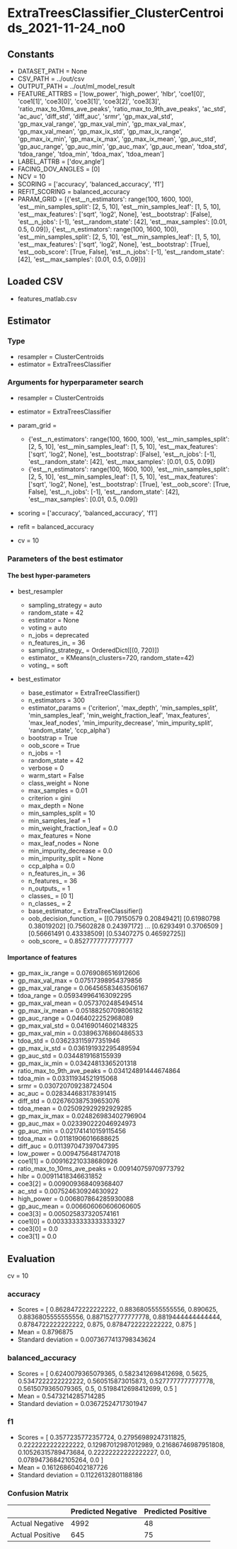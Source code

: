 # ExtraTreesClassifier_ClusterCentroids_2021-11-24_no0
## Constants
- DATASET_PATH = None
- CSV_PATH = ../out/csv
- OUTPUT_PATH = ../out/ml_model_result
- FEATURE_ATTRBS = ['low_power', 'high_power', 'hlbr', 'coe1[0]', 'coe1[1]', 'coe3[0]', 'coe3[1]', 'coe3[2]', 'coe3[3]', 'ratio_max_to_10ms_ave_peaks', 'ratio_max_to_9th_ave_peaks', 'ac_std', 'ac_auc', 'diff_std', 'diff_auc', 'srmr', 'gp_max_val_std', 'gp_max_val_range', 'gp_max_val_min', 'gp_max_val_max', 'gp_max_val_mean', 'gp_max_ix_std', 'gp_max_ix_range', 'gp_max_ix_min', 'gp_max_ix_max', 'gp_max_ix_mean', 'gp_auc_std', 'gp_auc_range', 'gp_auc_min', 'gp_auc_max', 'gp_auc_mean', 'tdoa_std', 'tdoa_range', 'tdoa_min', 'tdoa_max', 'tdoa_mean']
- LABEL_ATTRB = ['dov_angle']
- FACING_DOV_ANGLES = [0]
- NCV = 10
- SCORING = ['accuracy', 'balanced_accuracy', 'f1']
- REFIT_SCORING = balanced_accuracy
- PARAM_GRID = [{'est__n_estimators': range(100, 1600, 100), 'est__min_samples_split': [2, 5, 10], 'est__min_samples_leaf': [1, 5, 10], 'est__max_features': ['sqrt', 'log2', None], 'est__bootstrap': [False], 'est__n_jobs': [-1], 'est__random_state': [42], 'est__max_samples': [0.01, 0.5, 0.09]}, {'est__n_estimators': range(100, 1600, 100), 'est__min_samples_split': [2, 5, 10], 'est__min_samples_leaf': [1, 5, 10], 'est__max_features': ['sqrt', 'log2', None], 'est__bootstrap': [True], 'est__oob_score': [True, False], 'est__n_jobs': [-1], 'est__random_state': [42], 'est__max_samples': [0.01, 0.5, 0.09]}]

## Loaded CSV
- features_matlab.csv

## Estimator
### Type
- resampler = ClusterCentroids
- estimator = ExtraTreesClassifier

### Arguments for hyperparameter search
- resampler = ClusterCentroids
- estimator = ExtraTreesClassifier
- param_grid = 
	- {'est__n_estimators': range(100, 1600, 100), 'est__min_samples_split': [2, 5, 10], 'est__min_samples_leaf': [1, 5, 10], 'est__max_features': ['sqrt', 'log2', None], 'est__bootstrap': [False], 'est__n_jobs': [-1], 'est__random_state': [42], 'est__max_samples': [0.01, 0.5, 0.09]}
	- {'est__n_estimators': range(100, 1600, 100), 'est__min_samples_split': [2, 5, 10], 'est__min_samples_leaf': [1, 5, 10], 'est__max_features': ['sqrt', 'log2', None], 'est__bootstrap': [True], 'est__oob_score': [True, False], 'est__n_jobs': [-1], 'est__random_state': [42], 'est__max_samples': [0.01, 0.5, 0.09]}

- scoring = ['accuracy', 'balanced_accuracy', 'f1']
- refit = balanced_accuracy
- cv = 10

### Parameters of the best estimator
#### The best hyper-parameters
- best_resampler
	- sampling_strategy = auto
	- random_state = 42
	- estimator = None
	- voting = auto
	- n_jobs = deprecated
	- n_features_in_ = 36
	- sampling_strategy_ = OrderedDict([(0, 720)])
	- estimator_ = KMeans(n_clusters=720, random_state=42)
	- voting_ = soft

- best_estimator
	- base_estimator = ExtraTreeClassifier()
	- n_estimators = 300
	- estimator_params = ('criterion', 'max_depth', 'min_samples_split', 'min_samples_leaf', 'min_weight_fraction_leaf', 'max_features', 'max_leaf_nodes', 'min_impurity_decrease', 'min_impurity_split', 'random_state', 'ccp_alpha')
	- bootstrap = True
	- oob_score = True
	- n_jobs = -1
	- random_state = 42
	- verbose = 0
	- warm_start = False
	- class_weight = None
	- max_samples = 0.01
	- criterion = gini
	- max_depth = None
	- min_samples_split = 10
	- min_samples_leaf = 1
	- min_weight_fraction_leaf = 0.0
	- max_features = None
	- max_leaf_nodes = None
	- min_impurity_decrease = 0.0
	- min_impurity_split = None
	- ccp_alpha = 0.0
	- n_features_in_ = 36
	- n_features_ = 36
	- n_outputs_ = 1
	- classes_ = [0 1]
	- n_classes_ = 2
	- base_estimator_ = ExtraTreeClassifier()
	- oob_decision_function_ = [[0.79150579 0.20849421]
 [0.61980798 0.38019202]
 [0.75602828 0.24397172]
 ...
 [0.6293491  0.3706509 ]
 [0.56661491 0.43338509]
 [0.53407275 0.46592725]]
	- oob_score_ = 0.8527777777777777

#### Importance of features
- gp_max_ix_range = 0.0769086516912606
- gp_max_val_max = 0.07517398954379856
- gp_max_val_range = 0.06456583463506167
- tdoa_range = 0.059349964163092295
- gp_max_val_mean = 0.0573702485494514
- gp_max_ix_mean = 0.05188250709806182
- gp_auc_range = 0.0464022252968089
- gp_max_val_std = 0.04169014602148325
- gp_max_val_min = 0.03896376860486533
- tdoa_std = 0.036233115977351946
- gp_max_ix_std = 0.036191932295489594
- gp_auc_std = 0.0344819168155939
- gp_max_ix_min = 0.03424813365201318
- ratio_max_to_9th_ave_peaks = 0.034124891444674864
- tdoa_min = 0.03311934521915068
- srmr = 0.030720709238724504
- ac_auc = 0.028344683178391415
- diff_std = 0.026760387539653076
- tdoa_mean = 0.025092929292929285
- gp_max_ix_max = 0.024826983402796904
- gp_auc_max = 0.023390222046924973
- gp_auc_min = 0.021741410159115456
- tdoa_max = 0.01181906016688625
- diff_auc = 0.011397047397047395
- low_power = 0.0094756481747018
- coe1[1] = 0.009162210338680926
- ratio_max_to_10ms_ave_peaks = 0.009140759709773792
- hlbr = 0.00911418346631852
- coe3[2] = 0.009009368409368407
- ac_std = 0.007524630924630922
- high_power = 0.006807864285930088
- gp_auc_mean = 0.006606060606060605
- coe3[3] = 0.005025837320574161
- coe1[0] = 0.0033333333333333327
- coe3[0] = 0.0
- coe3[1] = 0.0

## Evaluation
cv = 10
### accuracy
- Scores = [ 0.8628472222222222, 0.8836805555555556, 0.890625, 0.8836805555555556, 0.8871527777777778, 0.8819444444444444, 0.8784722222222222, 0.875, 0.8784722222222222, 0.875 ]
- Mean = 0.8796875
- Standard deviation = 0.0073677413798343624

### balanced_accuracy
- Scores = [ 0.6240079365079365, 0.5823412698412698, 0.5625, 0.5347222222222222, 0.560515873015873, 0.5277777777777778, 0.5615079365079365, 0.5, 0.5198412698412699, 0.5 ]
- Mean = 0.5473214285714285
- Standard deviation = 0.03672524717301947

### f1
- Scores = [ 0.3577235772357724, 0.27956989247311825, 0.2222222222222222, 0.12987012987012989, 0.21686746987951808, 0.10526315789473684, 0.22222222222222227, 0.0, 0.07894736842105264, 0.0 ]
- Mean = 0.16126860402187726
- Standard deviation = 0.11226132801188186

### Confusion Matrix
|  | Predicted Negative | Predicted Positive |
| --- | --- | --- |
| Actual Negative | 4992 | 48 |
| Actual Positive | 645 | 75 |

      